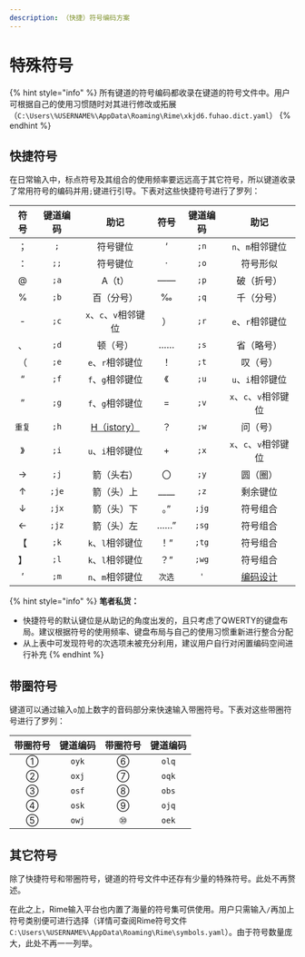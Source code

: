 ```yaml
---
description: （快捷）符号编码方案
---
```


# 特殊符号

{% hint style="info" %}
所有键道的符号编码都收录在键道的符号文件中。用户可根据自己的使用习惯随时对其进行修改或拓展（`C:\Users\%USERNAME%\AppData\Roaming\Rime\xkjd6.fuhao.dict.yaml`）
{% endhint %}

## 快捷符号

在日常输入中，标点符号及其组合的使用频率要远远高于其它符号，所以键道收录了常用符号的编码并用`;`键进行引导。下表对这些快捷符号进行了罗列：

| 符号 | 键道编码 | 助记 | 符号 | 键道编码 | 助记 |
| :---: | :---: | :---: | :---: | :---: | :---: |
| ； | `;` | 符号键位 | ‘ | `;n` | `n`、`m`相邻键位 |
| ： | `;;` | 符号键位 | · | `;o` | 符号形似 |
| @ | `;a` | A（t） | —— | `;p` | 破（折号） |
| % | `;b` | 百（分号） | ‰ | `;q` | 千（分号） |
| - | `;c` | `x`、`c`、`v`相邻键位 | ） | `;r` | `e`、`r`相邻键位 |
| 、 | `;d` | 顿（号） | …… | `;s` | 省（略号） |
| （ | `;e` | `e`、`r`相邻键位 | ！ | `;t` | 叹（号） |
| “ | `;f` | `f`、`g`相邻键位 | 《 | `;u` | `u`、`i`相邻键位 |
| ” | `;g` | `f`、`g`相邻键位 | = | `;v` | `x`、`c`、`v`相邻键位 |
| `重复` | `;h` | [H（istory）](extra-functions.md) | ？ | `;w` | 问（号） |
| 》 | `;i` | `u`、`i`相邻键位 | + | `;x` | `x`、`c`、`v`相邻键位 |
| → | `;j` | 箭（头右） | 〇 | `;y` | 圆（圈） |
| ↑ | `;je` | 箭（头）上 | \_\_\_\_ | `;z` | 剩余键位 |
| ↓ | `;jx` | 箭（头）下 | 。” | `;jg` | 符号组合 |
| ← | `;jz` | 箭（头）左 | ……” | `;sg` | 符号组合 |
| 【 | `;k` | `k`、`l`相邻键位 | ！” | `;tg` | 符号组合 |
| 】 | `;l` | `k`、`l`相邻键位 | ？” | `;wg` | 符号组合 |
| ’ | `;m` | `n`、`m`相邻键位 | `次选` | `'` | [编码设计](extra-functions.md) |

{% hint style="info" %}
**笔者私货：**

* 快捷符号的默认键位是从助记的角度出发的，且只考虑了QWERTY的键盘布局。建议根据符号的使用频率、键盘布局与自己的使用习惯重新进行整合分配
* 从上表中可发现符号的次选项未被充分利用，建议用户自行对闲置编码空间进行补充
{% endhint %}

## 带圈符号

键道可以通过输入`o`加上数字的音码部分来快速输入带圈符号。下表对这些带圈符号进行了罗列：

| 带圈符号 | 键道编码 | 带圈符号 | 键道编码 |
| :---: | :---: | :---: | :---: |
| ① | `oyk` | ⑥ | `olq` |
| ② | `oxj` | ⑦ | `oqk` |
| ③ | `osf` | ⑧ | `obs` |
| ④ | `osk` | ⑨ | `ojq` |
| ⑤ | `owj` | ⑩ | `oek` |

## 其它符号

除了快捷符号和带圈符号，键道的符号文件中还存有少量的特殊符号。此处不再赘述。

在此之上，Rime输入平台也内置了海量的符号集可供使用。用户只需输入`/`再加上符号类别便可进行选择（详情可查阅Rime符号文件`C:\Users\%USERNAME%\AppData\Roaming\Rime\symbols.yaml`）。由于符号数量庞大，此处不再一一列举。

